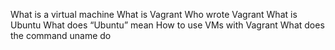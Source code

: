 What is a virtual machine
What is Vagrant
Who wrote Vagrant
What is Ubuntu
What does “Ubuntu” mean
How to use VMs with Vagrant
What does the command uname do
